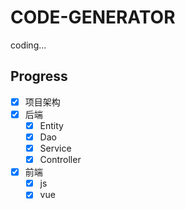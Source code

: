 # CODE-GENERATOR
coding...
## Progress
- [x] 项目架构
- [x] 后端
  - [x] Entity
  - [x] Dao
  - [x] Service
  - [x] Controller
- [x] 前端
  - [x] js
  - [x] vue